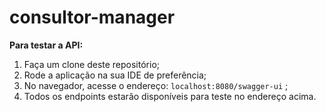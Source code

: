 # consultor-manager

**Para testar a API:**

1. Faça um clone deste repositório;
2. Rode a aplicação na sua IDE de preferência;
3. No navegador, acesse o endereço: `localhost:8080/swagger-ui` ;
4. Todos os endpoints estarão disponíveis para teste no endereço acima.  
